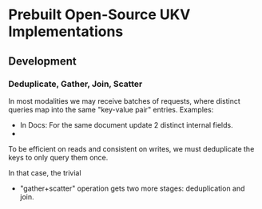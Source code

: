 # Prebuilt Open-Source UKV Implementations

## Development

### Deduplicate, Gather, Join, Scatter

In most modalities we may receive batches of requests, where distinct queries map into the same "key-value pair" entries.
Examples:

* In Docs: For the same document update 2 distinct internal fields.
* 

To be efficient on reads and consistent on writes, we must deduplicate the keys to only query them once.

In that case, the trivial

* "gather+scatter" operation gets two more stages: deduplication and join.

